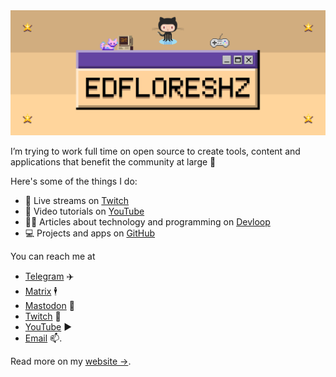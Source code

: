 <div align="center">
  <img src="https://raw.githubusercontent.com/edfloreshz/edfloreshz/master/GitHub.png"/>
</div>

I’m trying to work full time on open source to create tools, content and applications that benefit the community at large 🦀

Here's some of the things I do:

- 🔴 Live streams on [Twitch](https://www.twitch.tv/edfloreshz)
- 🎥 Video tutorials on [YouTube](https://www.youtube.com/channel/UCeGD_pFkPHeZ5R0s20XwgaQ)
- ✍🏼 Articles about technology and programming on [Devloop](https://blog.edfloreshz.dev)
- 💻 Projects and apps on [GitHub](https://github.com/edfloreshz?tab=repositories)


You can reach me at 
- [Telegram](https://telegram.me/edfloreshz) ✈️
- [Matrix](https://matrix.to/#/@edfloreshz:matrix.org) 🕴️
- [Mastodon](https://hachyderm.io/@edfloreshz) 🐘 
- [Twitch](https://www.twitch.tv/edfloreshz/about) 🔴
- [YouTube](https://www.youtube.com/channel/UCeGD_pFkPHeZ5R0s20XwgaQ) ▶️
- [Email](mailto:edfloreshz@proton.me) 📫.

Read more on my [website →](https://edfloreshz.dev/).
